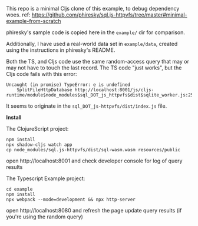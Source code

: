 This repo is a minimal Cljs clone of this example, to debug dependency woes.
ref: https://github.com/phiresky/sql.js-httpvfs/tree/master#minimal-example-from-scratch

phiresky's sample code is copied here in the `example/` dir for comparison.

Additionally, I have used a real-world data set in `example/data`, created
using the instructions in phiresky's README.

Both the TS, and Cljs code use the same random-access query that may or
may not have to touch the last record. The TS code "just works", but the
Cljs code fails with this error:

```
Uncaught (in promise) TypeError: e is undefined
    SplitFileHttpDatabase http://localhost:8001/js/cljs-runtime/module$node_modules$sql_DOT_js_httpvfs$dist$sqlite_worker.js:25
```
It seems to originate in the `sql_DOT_js-httpvfs/dist/index.js` file.

**Install**

The ClojureScript project:
```
npm install
npx shadow-cljs watch app
cp node_modules/sql.js-httpvfs/dist/sql-wasm.wasm resources/public
```
open http://localhost:8001 and check developer console for log of query results

The Typescript Example project:
```
cd example
npm install
npx webpack --mode=development && npx http-server
```

open http://localhost:8080 and refresh the page update query results (if you're
using the random query)
